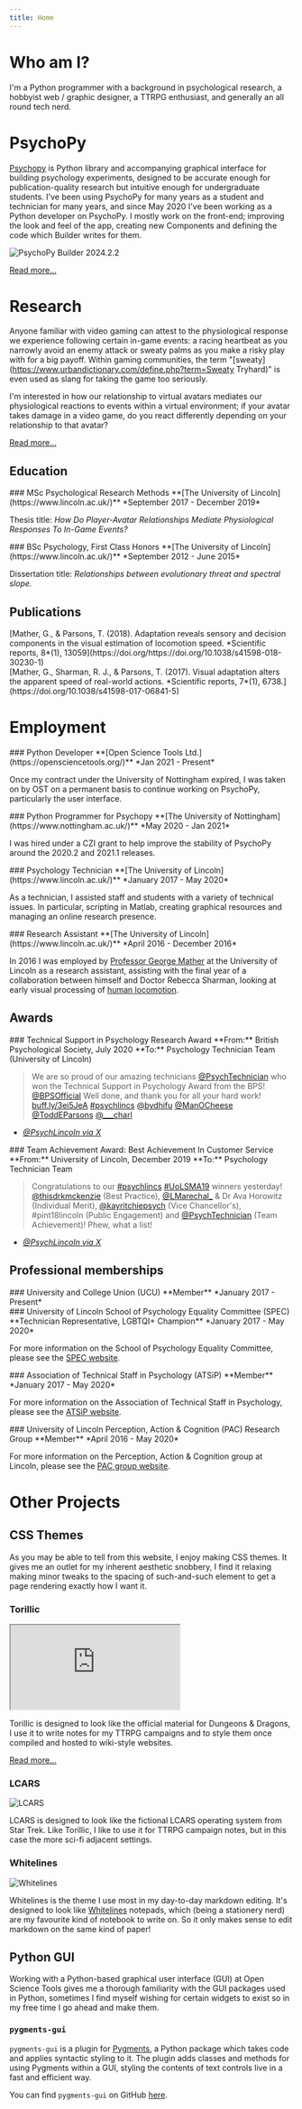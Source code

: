 ```yaml
---
title: Home
---
```


# Who am I?
I'm a Python programmer with a background in psychological research, a hobbyist web / graphic designer, a TTRPG enthusiast, and generally an all round tech nerd.

# PsychoPy

[Psychopy](https://psychopy.org) is Python library and accompanying graphical interface for building psychology experiments, designed to be accurate enough for publication-quality research but intuitive enough for undergraduate students. I've been using PsychoPy for many years as a student and technician for many years, and since May 2020 I've been working as a Python developer on PsychoPy. I mostly work on the front-end; improving the look and feel of the app, creating new Components and defining the code which Builder writes for them.

![PsychoPy Builder 2024.2.2](articles/psychopy/screenshots/builder_2024_2_2.png)

[Read more...](articles/psychopy/index.md)

# Research

Anyone familiar with video gaming can attest to the physiological response we experience following certain in-game events: a racing heartbeat as you narrowly avoid an enemy attack or sweaty palms as you make a risky play with for a big payoff. Within gaming communities, the term "[sweaty](https://www.urbandictionary.com/define.php?term=Sweaty Tryhard)" is even used as slang for taking the game too seriously.

I'm interested in how our relationship to virtual avatars mediates our physiological reactions to events within a virtual environment; if your avatar takes damage in a video game, do you react differently depending on your relationship to that avatar?

[Read more...](articles/research/index.md)

## Education

<article markdown="block">
### MSc Psychological Research Methods
**[The University of Lincoln](https://www.lincoln.ac.uk/)**
*September 2017 - December 2019*

Thesis title: 
*How Do Player-Avatar Relationships Mediate Physiological Responses To In-Game Events?*
</article>

<article markdown="block">
### BSc Psychology, First Class Honors
**[The University of Lincoln](https://www.lincoln.ac.uk/)**
*September 2012 - June 2015*

Dissertation title: 
*Relationships between evolutionary threat and spectral slope.*
</article>

## Publications
<div class="altmetric-citation" markdown="block">
<div class="altmetric-embed" data-badge-type="donut" data-doi="https://doi.org/https://doi.org/10.1038/s41598-018-30230-1"></div>
[Mather, G., & Parsons, T. (2018). Adaptation reveals sensory and decision components in the visual estimation of locomotion speed. *Scientific reports, 8*(1), 13059](https://doi.org/https://doi.org/10.1038/s41598-018-30230-1)
</div>
<div class="altmetric-citation" markdown="block">
<div class="altmetric-embed" data-badge-type="donut" data-doi="https://doi.org/10.1038/s41598-017-06841-5"></div>
[Mather, G., Sharman, R. J., & Parsons, T. (2017). Visual adaptation alters the apparent speed of real-world actions. *Scientific reports, 7*(1), 6738.](https://doi.org/10.1038/s41598-017-06841-5)
</div>

# Employment

<article markdown="block">
### Python Developer
**[Open Science Tools Ltd.](https://opensciencetools.org/)**
*Jan 2021 - Present*

Once my contract under the University of Nottingham expired, I was taken on by OST on a permanent basis to continue working on PsychoPy, particularly the user interface.
</article>

<article  markdown="block">
### Python Programmer for Psychopy
**[The University of Nottingham](https://www.nottingham.ac.uk/)**
*May 2020 - Jan 2021*

I was hired under a CZI grant to help improve the stability of PsychoPy around the 2020.2 and 2021.1 releases.
</article>

<article  markdown="block">
### Psychology Technician
**[The University of Lincoln](https://www.lincoln.ac.uk/)**
*January 2017 - May 2020*

As a technician, I assisted staff and students with a variety of technical issues. In particular, scripting in Matlab, creating graphical resources and managing an online research presence.
</article>

<article  markdown="block">
### Research Assistant
**[The University of Lincoln](https://www.lincoln.ac.uk/)**
*April 2016 - December 2016*

In 2016 I was employed by [Professor George Mather](https://gmresearch2016.blogs.lincoln.ac.uk/) at the University of Lincoln as a research assistant, assisting with the final year of a collaboration between himself and Doctor Rebecca Sharman, looking at early visual processing of [human locomotion](https://www.tandfonline.com/doi/abs/10.1080/14786443408648481").
</article>

## Awards
<article  markdown="block">
### Technical Support in Psychology Research Award
**From:** British Psychological Society, July 2020
**To:** Psychology Technician Team (University of Lincoln)

> We are so proud of our amazing technicians [@PsychTechnician](https://twitter.com/PsychTechnician) who won the Technical Support in Psychology Award from the BPS! [@BPSOfficial](https://twitter.com/BPSOfficial)
> Well done, and thank you for all your hard work! [buff.ly/3ei5JeA](https://buff.ly/3ei5JeA)
> [#psychlincs](https://x.com/hashtag/psychlincs) [@bydhifu](https://twitter.com/bydhifu) [@ManOCheese](https://twitter.com/ManOCheese) [@ToddEParsons](https://twitter.com/ToddEParsons) [@___charl](https://twitter.com/___charl)

- *[@PsychLincoln via X](https://x.com/PsychLincoln/status/1282585568032030720)*
</article>

<article  markdown="block">
### Team Achievement Award: Best Achievement In Customer Service
**From:** University of Lincoln, December 2019
**To:** Psychology Technician Team

> Congratulations to our [#psychlincs](https://x.com/hashtag/psychlincs) [#UoLSMA19](https://x.com/hashtag/UoLSMA19) winners yesterday! 
> [@thisdrkmckenzie](https://twitter.com/thisdrkmckenzie) (Best Practice), [@LMarechal_](https://twitter.com/LMarechal_) & Dr Ava Horowitz (Individual Merit), [@kayritchiepsych](https://twitter.com/kayritchiepsych) (Vice Chancellor's), #pint18lincoln (Public Engagement) and [@PsychTechnician](https://twitter.com/PsychTechnician) (Team Achievement)! 
> Phew, what a list!

- *[@PsychLincoln via X](https://x.com/PsychLincoln/status/1197477709896716288)*
</article>

## Professional memberships
<article  markdown="block">
### University and College Union (UCU)
**Member**
*January 2017 - Present*
</article>

<article  markdown="block">
### University of Lincoln School of Psychology Equality Committee (SPEC)
**Technician Representative, LGBTQI+ Champion**
*January 2017 - May 2020*

For more information on the School of Psychology Equality Committee, please see the [SPEC website](https://spec.blogs.lincoln.ac.uk).
</article>

<article  markdown="block">
### Association of Technical Staff in Psychology (ATSiP)
**Member**
*January 2017 - May 2020*

For more information on the Association of Technical Staff in Psychology, please see the [ATSiP website](https://atsip.ac.uk).
</article>

<article  markdown="block">
### University of Lincoln Perception, Action & Cognition (PAC) Research Group
**Member**
*April 2016 - May 2020*

For more information on the Perception, Action & Cognition group at Lincoln, please see the [PAC group website](https://pacgroup.blogs.lincoln.ac.uk/).
</article>

# Other Projects

## CSS Themes
As you may be able to tell from this website, I enjoy making CSS themes. It gives me an outlet for my inherent aesthetic snobbery, I find it relaxing making minor tweaks to the spacing of such-and-such element to get a page rendering exactly how I want it.

### Torillic

<iframe src="https://teparsons.github.io/mkdocs-torillic/dragon/adult_blue_dragon/" class=zoomed-out></iframe>

Torillic is designed to look like the official material for Dungeons & Dragons, I use it to write notes for my TTRPG campaigns and to style them once compiled and hosted to wiki-style websites.

[Read more...](articles/torillic/index.md)

### LCARS

![LCARS](articles/lcars/full.png)

LCARS is designed to look like the fictional LCARS operating system from Star Trek. Like Torillic, I like to use it for TTRPG campaign notes, but in this case the more sci-fi adjacent settings.

### Whitelines

![Whitelines](articles/whitelines/full.png)

Whitelines is the theme I use most in my day-to-day markdown editing. It's designed to look like [Whitelines](https://www.whitelinespaper.com/) notepads, which (being a stationery nerd) are my favourite kind of notebook to write on. So it only makes sense to edit markdown on the same kind of paper!

## Python GUI

Working with a Python-based graphical user interface (GUI) at Open Science Tools gives me a thorough familiarity with the GUI packages used in Python, sometimes I find myself wishing for certain widgets to exist so in my free time I go ahead and make them.

### `pygments-gui`
`pygments-gui` is a plugin for [Pygments](https://pygments.org/), a Python package which takes code and applies syntactic styling to it. The plugin adds classes and methods for using Pygments within a GUI, styling the contents of text controls live in a fast and efficient way.

You can find `pygments-gui` on GitHub [here](https://github.com/TEParsons/pygments-gui).

